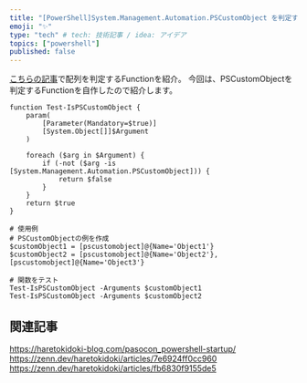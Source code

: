 ```yaml
---
title: "[PowerShell]System.Management.Automation.PSCustomObject を判定する方法"
emoji: "✨"
type: "tech" # tech: 技術記事 / idea: アイデア
topics: ["powershell"]
published: false
---
```


[こちらの記事](https://zenn.dev/haretokidoki/articles/45c5af7cbf7eb8)で配列を判定するFunctionを紹介。
今回は、PSCustomObjectを判定するFunctionを自作したので紹介します。

```powershell:
function Test-IsPSCustomObject {
    param(
        [Parameter(Mandatory=$true)]
        [System.Object[]]$Argument
    )

    foreach ($arg in $Argument) {
        if (-not ($arg -is [System.Management.Automation.PSCustomObject])) {
            return $false
        }
    }
    return $true
}

# 使用例
# PSCustomObjectの例を作成
$customObject1 = [pscustomobject]@{Name='Object1'}
$customObject2 = [pscustomobject]@{Name='Object2'},[pscustomobject]@{Name='Object3'}

# 関数をテスト
Test-IsPSCustomObject -Arguments $customObject1
Test-IsPSCustomObject -Arguments $customObject2
```

## 関連記事

https://haretokidoki-blog.com/pasocon_powershell-startup/
https://zenn.dev/haretokidoki/articles/7e6924ff0cc960
https://zenn.dev/haretokidoki/articles/fb6830f9155de5
